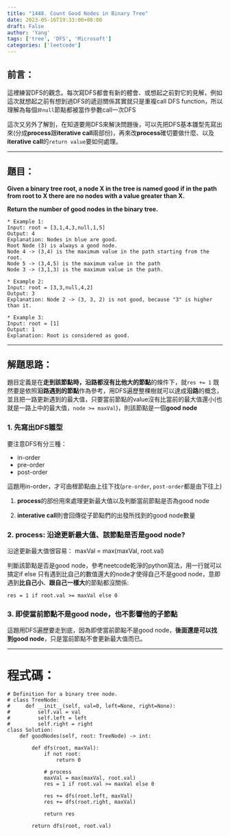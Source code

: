 ```yaml
---
title: "1448. Count Good Nodes in Binary Tree"
date: 2023-05-16T19:33:00+08:00
draft: False
author: 'Yang'
tags: ['tree', 'DFS', 'Microsoft']
categories: ['leetcode']
---
```

## 前言：
這裡練習DFS的觀念。每次寫DFS都會有新的體會、或想起之前對它的見解，例如這次就想起之前有想到過DFS的遞迴關係其實就只是重複call DFS function，所以理解為每個`非null`節點都被當作參數call一次DFS

這次又另外了解到，在知道要用DFS來解決問題後，可以先把DFS基本雛型先寫出來(分成**process**跟**iterative call**兩部份)，再來改**process**確切要做什麼、以及**iterative call**的`return value`要如何處理。

---

## 題目：

**Given a binary tree root, a node X in the tree is named good if in the path from root to X there are no nodes with a value greater than X.**

**Return the number of good nodes in the binary tree.**


```
* Example 1:
Input: root = [3,1,4,3,null,1,5]
Output: 4
Explanation: Nodes in blue are good.
Root Node (3) is always a good node.
Node 4 -> (3,4) is the maximum value in the path starting from the root.
Node 5 -> (3,4,5) is the maximum value in the path
Node 3 -> (3,1,3) is the maximum value in the path.

* Example 2:
Input: root = [3,3,null,4,2]
Output: 3
Explanation: Node 2 -> (3, 3, 2) is not good, because "3" is higher than it.

* Example 3:
Input: root = [1]
Output: 1
Explanation: Root is considered as good.
```

---

## 解題思路：
題目定義是在**走到該節點時，沿路都沒有比他大的節點**的條件下，就`res += 1`
既然要是依照**沿路遇到的節點**作為參考，用DFS遍歷整棵樹就可以達成**沿路**的概念，並且把一路更新遇到的最大值，只要當前節點的value沒有比當前的最大值還小(也就是一路上中的最大值，`node >= maxVal`)，則該節點是一個**good node**


### 1. 先寫出DFS雛型

要注意DFS有分三種：
- in-order
- pre-order
- post-order

這題用in-order，才可由根節點由上往下找(`pre-order`, `post-order`都是由下往上)

1. **process**的部份用來處理更新最大值以及判斷當前節點是否為good node

2. **interative call**則會回傳從子節點們的出發所找到的good node數量

### 2. process: 沿途更新最大值、該節點是否是good node?
沿途更新最大值很容易：
maxVal = max(maxVal, root.val)

判斷該節點是否是good node，參考neetcode乾淨的python寫法，用一行就可以搞定if else
只有遇到比自己的數值還大的node才使得自己不是good node，意即遇到**比自己小**、**跟自己一樣大**的節點都沒關係:
```
res = 1 if root.val >= maxVal else 0 
```
### 3. 即使當前節點不是good node，也不影響他的子節點
這題用DFS遍歷要走到底，因為即使當前節點不是good node，**後面還是可以找到good node**，只是當前節點不會更新最大值而已。


---

# 程式碼：

```
# Definition for a binary tree node.
# class TreeNode:
#     def __init__(self, val=0, left=None, right=None):
#         self.val = val
#         self.left = left
#         self.right = right
class Solution:
    def goodNodes(self, root: TreeNode) -> int:

        def dfs(root, maxVal):
            if not root:
                return 0

            # process
            maxVal = max(maxVal, root.val)
            res = 1 if root.val >= maxVal else 0    
            
            res += dfs(root.left, maxVal)
            res += dfs(root.right, maxVal)

            return res
        
        return dfs(root, root.val) 
    
```
